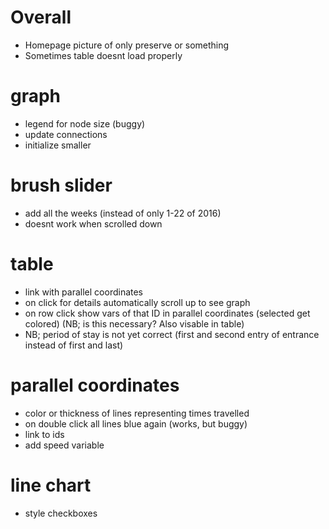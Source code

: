 # Overall
- Homepage picture of only preserve or something
- Sometimes table doesnt load properly

# graph
- legend for node size (buggy)
- update connections
- initialize smaller

# brush slider
- add all the weeks (instead of only 1-22 of 2016)
- doesnt work when scrolled down

# table
- link with parallel coordinates
- on click for details automatically scroll up to see graph
- on row click show vars of that ID in parallel coordinates (selected get colored) (NB; is this necessary? Also visable in table)
- NB; period of stay is not yet correct (first and second entry of entrance instead of first and last)

# parallel coordinates
- color or thickness of lines representing times travelled
- on double click all lines blue again (works, but buggy)
- link to ids
- add speed variable

# line chart
- style checkboxes
